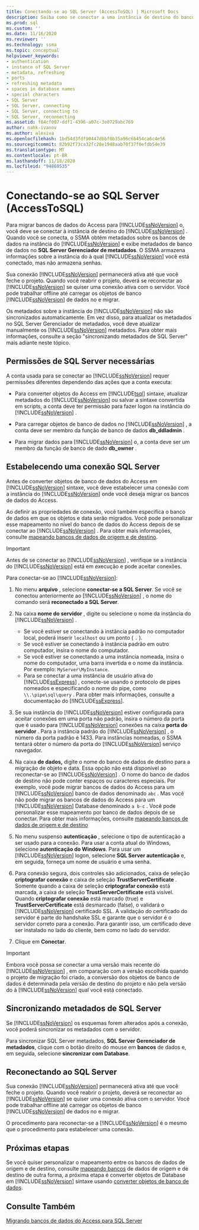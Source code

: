 ```yaml
---
title: Conectando-se ao SQL Server (AccessToSQL) | Microsoft Docs
description: Saiba como se conectar a uma instância de destino do banco de dados SQL para migrar bancos de dados do Access. O SSMA Obtém os metadados sobre os bancos de dados no SQL Database.
ms.prod: sql
ms.custom: ''
ms.date: 11/16/2020
ms.reviewer: ''
ms.technology: ssma
ms.topic: conceptual
helpviewer_keywords:
- authentication
- instance of SQL Server
- metadata, refreshing
- ports
- refreshing metadata
- spaces in database names
- special characters
- SQL Server
- SQL Server, connecting
- SQL Server, connecting to
- SQL Server, reconnecting
ms.assetid: f84cf007-ddf1-4396-a07c-3e0729abc769
author: nahk-ivanov
ms.author: alexiva
ms.openlocfilehash: 1bd54d3fdf90447dbbf8b35a96c6b454ca6c4e56
ms.sourcegitcommit: 82b92f73ca32fc28e1948aab70f37f0efdb54e39
ms.translationtype: MT
ms.contentlocale: pt-BR
ms.lasthandoff: 11/18/2020
ms.locfileid: "94869535"
---
```

# <a name="connecting-to-sql-server-accesstosql"></a>Conectando-se ao SQL Server (AccessToSQL)

Para migrar bancos de dados do Access para [!INCLUDE[ssNoVersion](../../includes/ssnoversion-md.md)] o, você deve se conectar à instância de destino do [!INCLUDE[ssNoVersion](../../includes/ssnoversion-md.md)] . Quando você se conecta, o SSMA obtém metadados sobre os bancos de dados na instância do [!INCLUDE[ssNoVersion](../../includes/ssnoversion-md.md)] e exibe metadados de banco de dados no **SQL Server Gerenciador de metadados**. O SSMA armazena informações sobre a instância do à qual [!INCLUDE[ssNoVersion](../../includes/ssnoversion-md.md)] você está conectado, mas não armazena senhas.

Sua conexão [!INCLUDE[ssNoVersion](../../includes/ssnoversion-md.md)] permanecerá ativa até que você feche o projeto. Quando você reabrir o projeto, deverá se reconectar ao [!INCLUDE[ssNoVersion](../../includes/ssnoversion-md.md)] se quiser uma conexão ativa com o servidor. Você pode trabalhar offline até carregar os objetos de banco [!INCLUDE[ssNoVersion](../../includes/ssnoversion-md.md)] de dados no e migrar.

Os metadados sobre a instância do [!INCLUDE[ssNoVersion](../../includes/ssnoversion-md.md)] não são sincronizados automaticamente. Em vez disso, para atualizar os metadados no SQL Server Gerenciador de metadados, você deve atualizar manualmente os [!INCLUDE[ssNoVersion](../../includes/ssnoversion-md.md)] metadados. Para obter mais informações, consulte a seção "sincronizando metadados de SQL Server" mais adiante neste tópico.

## <a name="required-sql-server-permissions"></a>Permissões de SQL Server necessárias

A conta usada para se conectar ao [!INCLUDE[ssNoVersion](../../includes/ssnoversion-md.md)] requer permissões diferentes dependendo das ações que a conta executa:

- Para converter objetos do Access em [!INCLUDE[tsql](../../includes/tsql-md.md)] sintaxe, atualizar metadados do [!INCLUDE[ssNoVersion](../../includes/ssnoversion-md.md)] ou salvar a sintaxe convertida em scripts, a conta deve ter permissão para fazer logon na instância do [!INCLUDE[ssNoVersion](../../includes/ssnoversion-md.md)] .

- Para carregar objetos de banco de dados no [!INCLUDE[ssNoVersion](../../includes/ssnoversion-md.md)] , a conta deve ser membro da função de banco de dados **db_ddladmin** .

- Para migrar dados para [!INCLUDE[ssNoVersion](../../includes/ssnoversion-md.md)] o, a conta deve ser um membro da função de banco de dado **db_owner** .

## <a name="establishing-a-sql-server-connection"></a>Estabelecendo uma conexão SQL Server

Antes de converter objetos de banco de dados do Access em [!INCLUDE[ssNoVersion](../../includes/ssnoversion-md.md)] sintaxe, você deve estabelecer uma conexão com a instância do [!INCLUDE[ssNoVersion](../../includes/ssnoversion-md.md)] onde você deseja migrar os bancos de dados do Access.

Ao definir as propriedades de conexão, você também especifica o banco de dados em que os objetos e data serão migrados. Você pode personalizar esse mapeamento no nível do banco de dados do Access depois de se conectar ao [!INCLUDE[ssNoVersion](../../includes/ssnoversion-md.md)] . Para obter mais informações, consulte [mapeando bancos de dados de origem e de destino](mapping-source-and-target-databases-accesstosql.md).

> [!IMPORTANT]
> Antes de se conectar ao [!INCLUDE[ssNoVersion](../../includes/ssnoversion-md.md)] , verifique se a instância do [!INCLUDE[ssNoVersion](../../includes/ssnoversion-md.md)] está em execução e pode aceitar conexões.

Para conectar-se ao [!INCLUDE[ssNoVersion](../../includes/ssnoversion-md.md)]:

1. No menu **arquivo** , selecione **conectar-se a SQL Server**.
   Se você se conectou anteriormente ao [!INCLUDE[ssNoVersion](../../includes/ssnoversion-md.md)] , o nome do comando será **reconectado a SQL Server**.

2. Na caixa **nome do servidor** , digite ou selecione o nome da instância do [!INCLUDE[ssNoVersion](../../includes/ssnoversion-md.md)] .
   - Se você estiver se conectando à instância padrão no computador local, poderá inserir `localhost` ou um ponto ( `.` ).
   - Se você estiver se conectando à instância padrão em outro computador, insira o nome do computador.
   - Se você estiver se conectando a uma instância nomeada, insira o nome do computador, uma barra invertida e o nome da instância. Por exemplo: `MyServer\MyInstance`.
   - Para se conectar a uma instância de usuário ativa do [!INCLUDE[ssExpress](../../includes/ssexpress_md.md)] , conecte-se usando o protocolo de pipes nomeados e especificando o nome do pipe, como `\\.\pipe\sql\query` . Para obter mais informações, consulte a documentação do [!INCLUDE[ssExpress](../../includes/ssexpress_md.md)].

3. Se sua instância do [!INCLUDE[ssNoVersion](../../includes/ssnoversion-md.md)] estiver configurada para aceitar conexões em uma porta não padrão, insira o número da porta que é usado para [!INCLUDE[ssNoVersion](../../includes/ssnoversion-md.md)] conexões na caixa **porta do servidor** . Para a instância padrão do [!INCLUDE[ssNoVersion](../../includes/ssnoversion-md.md)] , o número da porta padrão é 1433. Para instâncias nomeadas, o SSMA tentará obter o número da porta do [!INCLUDE[ssNoVersion](../../includes/ssnoversion-md.md)] serviço navegador.

4. Na caixa **de dados,** digite o nome do banco de dados de destino para a migração de objeto e data.
   Essa opção não está disponível ao reconectar-se ao [!INCLUDE[ssNoVersion](../../includes/ssnoversion-md.md)] .
   O nome do banco de dados de destino não pode conter espaços ou caracteres especiais. Por exemplo, você pode migrar bancos de dados do Access para um [!INCLUDE[ssNoVersion](../../includes/ssnoversion-md.md)] banco de dados denominado `abc` . Mas você não pode migrar os bancos de dados do Access para um [!INCLUDE[ssNoVersion](../../includes/ssnoversion-md.md)] Database denominado `a b-c` .
   Você pode personalizar esse mapeamento por banco de dados depois de se conectar. Para obter mais informações, consulte [mapeando bancos de dados de origem e de destino](mapping-source-and-target-databases-accesstosql.md)

5. No menu suspenso **autenticação** , selecione o tipo de autenticação a ser usado para a conexão. Para usar a conta atual do Windows, selecione **autenticação do Windows**. Para usar um [!INCLUDE[ssNoVersion](../../includes/ssnoversion-md.md)] logon, selecione **SQL Server autenticação** e, em seguida, forneça um nome de usuário e uma senha.

6. Para conexão segura, dois controles são adicionados, caixa de seleção **criptografar conexão** e caixa de seleção **TrustServerCertificate** . Somente quando a caixa de seleção **criptografar conexão** está marcada, a caixa de seleção **TrustServerCertificate** está visível. Quando **criptografar conexão** está marcado (true) e **TrustServerCertificate** está desmarcado (false), o validará o [!INCLUDE[ssNoVersion](../../includes/ssnoversion-md.md)] certificado SSL. A validação do certificado do servidor é parte do handshake SSL e garante que o servidor é o servidor correto para a conexão. Para garantir isso, um certificado deve ser instalado no lado do cliente, bem como no lado do servidor.

7. Clique em **Conectar**.

> [!IMPORTANT]
> Embora você possa se conectar a uma versão mais recente do [!INCLUDE[ssNoVersion](../../includes/ssnoversion-md.md)] , em comparação com a versão escolhida quando o projeto de migração foi criado, a conversão dos objetos de banco de dados é determinada pela versão de destino do projeto e não pela versão do à [!INCLUDE[ssNoVersion](../../includes/ssnoversion-md.md)] qual você está conectado.

## <a name="synchronizing-sql-server-metadata"></a>Sincronizando metadados de SQL Server

Se [!INCLUDE[ssNoVersion](../../includes/ssnoversion-md.md)] os esquemas forem alterados após a conexão, você poderá sincronizar os metadados com o servidor.

Para sincronizar SQL Server metadados, **SQL Server Gerenciador de metadados**, clique com o botão direito do mouse em **bancos** de dados e, em seguida, selecione **sincronizar com Database**.

## <a name="reconnecting-to-sql-server"></a>Reconectando ao SQL Server

Sua conexão [!INCLUDE[ssNoVersion](../../includes/ssnoversion-md.md)] permanecerá ativa até que você feche o projeto. Quando você reabrir o projeto, deverá se reconectar ao [!INCLUDE[ssNoVersion](../../includes/ssnoversion-md.md)] se quiser uma conexão ativa com o servidor. Você pode trabalhar offline até carregar os objetos de banco [!INCLUDE[ssNoVersion](../../includes/ssnoversion-md.md)] de dados no e migrar.

O procedimento para reconectar-se a [!INCLUDE[ssNoVersion](../../includes/ssnoversion-md.md)] é o mesmo que o procedimento para estabelecer uma conexão.

## <a name="next-steps"></a>Próximas etapas

Se você quiser personalizar o mapeamento entre os bancos de dados de origem e de destino, consulte [mapeando bancos](mapping-source-and-target-databases-accesstosql.md) de dados de origem e de destino de outra forma, a próxima etapa é converter objetos de Database em [!INCLUDE[ssNoVersion](../../includes/ssnoversion-md.md)] sintaxe usando [converter objetos de banco de dados](converting-access-database-objects-accesstosql.md).

## <a name="see-also"></a>Consulte Também

[Migrando bancos de dados do Access para SQL Server](migrating-access-databases-to-sql-server-azure-sql-db-accesstosql.md)
